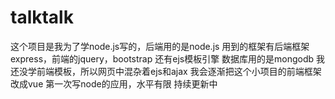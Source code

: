 # talktalk
这个项目是我为了学node.js写的，后端用的是node.js
用到的框架有后端框架express，前端的jquery，bootstrap
还有ejs模板引擎
数据库用的是mongodb
我还没学前端模板，所以网页中混杂着ejs和ajax
我会逐渐把这个小项目的前端框架改成vue
第一次写node的应用，水平有限
持续更新中